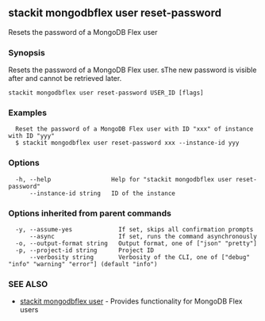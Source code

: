 ## stackit mongodbflex user reset-password

Resets the password of a MongoDB Flex user

### Synopsis

Resets the password of a MongoDB Flex user.
sThe new password is visible after and cannot be retrieved later.

```
stackit mongodbflex user reset-password USER_ID [flags]
```

### Examples

```
  Reset the password of a MongoDB Flex user with ID "xxx" of instance with ID "yyy"
  $ stackit mongodbflex user reset-password xxx --instance-id yyy
```

### Options

```
  -h, --help                 Help for "stackit mongodbflex user reset-password"
      --instance-id string   ID of the instance
```

### Options inherited from parent commands

```
  -y, --assume-yes             If set, skips all confirmation prompts
      --async                  If set, runs the command asynchronously
  -o, --output-format string   Output format, one of ["json" "pretty"]
  -p, --project-id string      Project ID
      --verbosity string       Verbosity of the CLI, one of ["debug" "info" "warning" "error"] (default "info")
```

### SEE ALSO

* [stackit mongodbflex user](./stackit_mongodbflex_user.md)	 - Provides functionality for MongoDB Flex users

